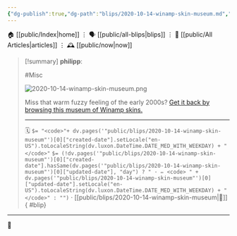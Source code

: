 ```yaml
---
{"dg-publish":true,"dg-path":"blips/2020-10-14-winamp-skin-museum.md","dg-permalink":"2020/10/14/winamp-skin-museum/","permalink":"/2020/10/14/winamp-skin-museum/","title":"philipp @ 2020-10-14"}
---
```



<div class="transclusion internal-embed is-loaded"><div class="markdown-embed">




🏠 [[public/Index\|home]]  ⋮ 🗣️ [[public/all-blips\|blips]] ⋮  📝 [[public/All Articles\|articles]]  ⋮ 🕰️ [[public/now\|now]]


</div></div>


> [!summary] **philipp**:
>
> #Misc
>
> ![2020-10-14-winamp-skin-museum.png](/img/user/attachments/2020-10-14-winamp-skin-museum.png)
>
> Miss that warm fuzzy feeling of the early 2000s? [Get it back by browsing this
> museum of Winamp skins.](https://skins.webamp.org/)
> - - -
>
> 🗓️ `$= "<code>"+ dv.pages('"public/blips/2020-10-14-winamp-skin-museum"')[0]["created-date"].setLocale("en-US").toLocaleString(dv.luxon.DateTime.DATE_MED_WITH_WEEKDAY) + "</code>"` `$= (!dv.pages('"public/blips/2020-10-14-winamp-skin-museum"')[0]["created-date"].hasSame(dv.pages('"public/blips/2020-10-14-winamp-skin-museum"')[0]["updated-date"], "day") ? " · ✏️ <code> " + dv.pages('"public/blips/2020-10-14-winamp-skin-museum"')[0]["updated-date"].setLocale("en-US").toLocaleString(dv.luxon.DateTime.DATE_MED_WITH_WEEKDAY) + "</code>" : "")`  · [[public/blips/2020-10-14-winamp-skin-museum\|🔗]]
{ #blip}


- - -

 👾
